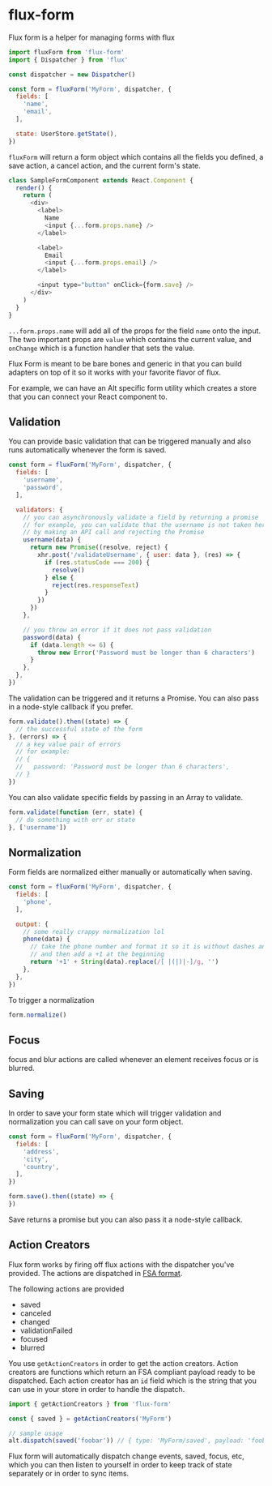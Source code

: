 # flux-form

Flux form is a helper for managing forms with flux

```js
import fluxForm from 'flux-form'
import { Dispatcher } from 'flux'

const dispatcher = new Dispatcher()

const form = fluxForm('MyForm', dispatcher, {
  fields: [
    'name',
    'email',
  ],

  state: UserStore.getState(),
})
```

`fluxForm` will return a form object which contains all the fields you defined,
a save action, a cancel action, and the current form's state.

```js
class SampleFormComponent extends React.Component {
  render() {
    return (
      <div>
        <label>
          Name
          <input {...form.props.name} />
        </label>

        <label>
          Email
          <input {...form.props.email} />
        </label>

        <input type="button" onClick={form.save} />
      </div>
    )
  }
}
```

`...form.props.name` will add all of the props for the field `name` onto the
input. The two important props are `value` which contains the current value,
and `onChange` which is a function handler that sets the value.

Flux Form is meant to be bare bones and generic in that you can build adapters
on top of it so it works with your favorite flavor of flux.

For example, we can have an Alt specific form utility which creates a store
that you can connect your React component to.

## Validation

You can provide basic validation that can be triggered manually and also runs
automatically whenever the form is saved.

```js
const form = fluxForm('MyForm', dispatcher, {
  fields: [
    'username',
    'password',
  ],

  validators: {
    // you can asynchronously validate a field by returning a promise
    // for example, you can validate that the username is not taken here
    // by making an API call and rejecting the Promise
    username(data) {
      return new Promise((resolve, reject) {
        xhr.post('/validateUsername', { user: data }, (res) => {
          if (res.statusCode === 200) {
            resolve()
          } else {
            reject(res.responseText)
          }
        })
      })
    },

    // you throw an error if it does not pass validation
    password(data) {
      if (data.length <= 6) {
        throw new Error('Password must be longer than 6 characters')
      }
    },
  },
})
```

The validation can be triggered and it returns a Promise. You can also pass in
a node-style callback if you prefer.

```js
form.validate().then((state) => {
  // the successful state of the form
}, (errors) => {
  // a key value pair of errors
  // for example:
  // {
  //   password: 'Password must be longer than 6 characters',
  // }
})
```

You can also validate specific fields by passing in an Array to validate.

```js
form.validate(function (err, state) {
  // do something with err or state
}, ['username'])
```

## Normalization

Form fields are normalized either manually or automatically when saving.

```js
const form = fluxForm('MyForm', dispatcher, {
  fields: [
    'phone',
  ],

  output: {
    // some really crappy normalization lol
    phone(data) {
      // take the phone number and format it so it is without dashes and parens
      // and then add a +1 at the beginning
      return '+1' + String(data).replace(/[ |(|)|-]/g, '')
    },
  },
})
```

To trigger a normalization

```js
form.normalize()
```

## Focus

focus and blur actions are called whenever an element receives focus or is
blurred.

## Saving

In order to save your form state which will trigger validation and normalization you can
call save on your form object.

```js
const form = fluxForm('MyForm', dispatcher, {
  fields: [
    'address',
    'city',
    'country',
  ],
})

form.save().then((state) => {
})
```

Save returns a promise but you can also pass it a node-style callback.

## Action Creators

Flux form works by firing off flux actions with the dispatcher you've provided.
The actions are dispatched in [FSA format](https://github.com/acdlite/flux-standard-action).

The following actions are provided

* saved
* canceled
* changed
* validationFailed
* focused
* blurred

You use `getActionCreators` in order to get the action creators. Action creators
are functions which return an FSA compliant payload ready to be dispatched.
Each action creator has an `id` field which is the string that you can use in your store
in order to handle the dispatch.

```js
import { getActionCreators } from 'flux-form'

const { saved } = getActionCreators('MyForm')

// sample usage
alt.dispatch(saved('foobar')) // { type: 'MyForm/saved', payload: 'foobar' }
```

Flux form will automatically dispatch change events, saved, focus, etc, which you can then
listen to yourself in order to keep track of state separately or in order to sync items.
